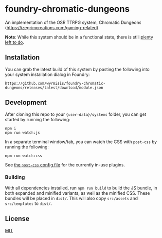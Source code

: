 # foundry-chromatic-dungeons

An implementation of the OSR TTRPG system, Chromatic Dungeons (https://izegrimcreations.com/gaming-related).

**Note**: While this system should be in a functional state, there is still [plenty left to do](docs/todo.md). 

## Installation
You can grab the latest build of this system by pasting the following into your system installation dialog in Foundry:

```
https://github.com/wyrmisis/foundry-chromatic-dungeons/releases/latest/download/module.json
```

## Development

After cloning this repo to your `{user-data}/systems` folder, you can get started by running the following:

```
npm i
npm run watch:js
```

In a separate terminal window/tab, you can watch the CSS with `post-css` by running the following:

```
npm run watch:css
```

See [the `post-css` config file](./postcss.config.js) for the currently in-use plugins. 


### Building

With all dependencies installed, run `npm run build` to build the JS bundle, in both expanded and minified variants, as well as the minified CSS. These bundles will be placed in `dist/`. This will also copy `src/assets` and `src/templates` to `dist/`.

## License
[MIT](https://choosealicense.com/licenses/mit/)
